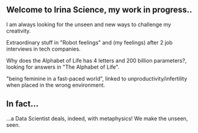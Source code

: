 ## Welcome to Irina Science, my work in progress..

I am always looking for the unseen and new ways to challenge my creativity.

Extraordinary stuff in "Robot feelings" and (my feelings) after 2 job interviews in tech companies.

Why does the Alphabet of Life has 4 letters and 200 billion parameters?, looking for answers in "The Alphabet of Life".

"being feminine in a fast-paced world", linked to unproductivity/infertility when placed in the wrong environment.

## In fact...
...a Data Scientist deals, indeed, with metaphysics! We make the unseen, seen.
